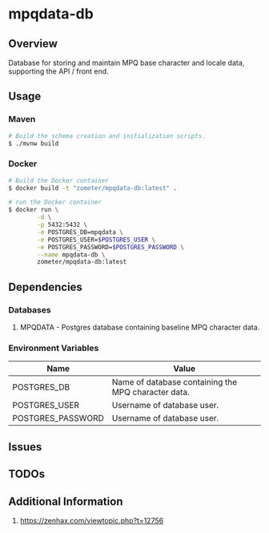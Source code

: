 # mpqdata-db

## Overview

Database for storing and maintain MPQ base character and locale data,
supporting the API / front end.

## Usage

### Maven

````bash
# Build the schema creation and initialization scripts.
$ ./mvnw build
````

### Docker

````bash
# Build the Docker container
$ docker build -t "zometer/mpqdata-db:latest" .
````

````bash
# run the Docker container
$ docker run \
		-d \
		-p 5432:5432 \
		-e POSTGRES_DB=mpqdata \
		-e POSTGRES_USER=$POSTGRES_USER \
		-e POSTGRES_PASSWORD=$POSTGRES_PASSWORD \
		--name mpqdata-db \
		zometer/mpqdata-db:latest
````


## Dependencies

### Databases

1. MPQDATA - Postgres database containing baseline MPQ character data.

### Environment Variables

| Name               | Value             |
|--------------------|-------------------|
| POSTGRES_DB        | Name of database containing the MPQ character data. |
| POSTGRES_USER      | Username of database user. |
| POSTGRES_PASSWORD  | Username of database user. |


## Issues


## TODOs


## Additional Information

1. https://zenhax.com/viewtopic.php?t=12756

